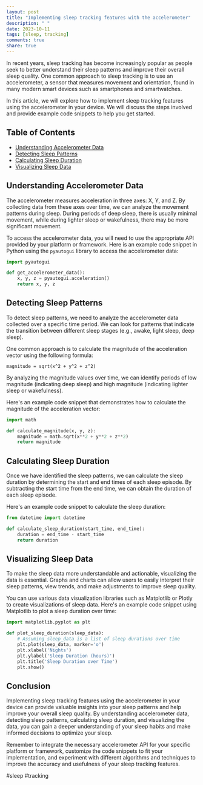 ```yaml
---
layout: post
title: "Implementing sleep tracking features with the accelerometer"
description: " "
date: 2023-10-11
tags: [sleep, tracking]
comments: true
share: true
---
```


In recent years, sleep tracking has become increasingly popular as people seek to better understand their sleep patterns and improve their overall sleep quality. One common approach to sleep tracking is to use an accelerometer, a sensor that measures movement and orientation, found in many modern smart devices such as smartphones and smartwatches.

In this article, we will explore how to implement sleep tracking features using the accelerometer in your device. We will discuss the steps involved and provide example code snippets to help you get started.

## Table of Contents
- [Understanding Accelerometer Data](#understanding-accelerometer-data)
- [Detecting Sleep Patterns](#detecting-sleep-patterns)
- [Calculating Sleep Duration](#calculating-sleep-duration)
- [Visualizing Sleep Data](#visualizing-sleep-data)

## Understanding Accelerometer Data

The accelerometer measures acceleration in three axes: X, Y, and Z. By collecting data from these axes over time, we can analyze the movement patterns during sleep. During periods of deep sleep, there is usually minimal movement, while during lighter sleep or wakefulness, there may be more significant movement.

To access the accelerometer data, you will need to use the appropriate API provided by your platform or framework. Here is an example code snippet in Python using the `pyautogui` library to access the accelerometer data:

```python
import pyautogui

def get_accelerometer_data():
    x, y, z = pyautogui.acceleration()
    return x, y, z
```

## Detecting Sleep Patterns

To detect sleep patterns, we need to analyze the accelerometer data collected over a specific time period. We can look for patterns that indicate the transition between different sleep stages (e.g., awake, light sleep, deep sleep).

One common approach is to calculate the magnitude of the acceleration vector using the following formula:

```
magnitude = sqrt(x^2 + y^2 + z^2)
```

By analyzing the magnitude values over time, we can identify periods of low magnitude (indicating deep sleep) and high magnitude (indicating lighter sleep or wakefulness).

Here's an example code snippet that demonstrates how to calculate the magnitude of the acceleration vector:

```python
import math

def calculate_magnitude(x, y, z):
    magnitude = math.sqrt(x**2 + y**2 + z**2)
    return magnitude
```

## Calculating Sleep Duration

Once we have identified the sleep patterns, we can calculate the sleep duration by determining the start and end times of each sleep episode. By subtracting the start time from the end time, we can obtain the duration of each sleep episode.

Here's an example code snippet to calculate the sleep duration:

```python
from datetime import datetime

def calculate_sleep_duration(start_time, end_time):
    duration = end_time - start_time
    return duration
```

## Visualizing Sleep Data

To make the sleep data more understandable and actionable, visualizing the data is essential. Graphs and charts can allow users to easily interpret their sleep patterns, view trends, and make adjustments to improve sleep quality.

You can use various data visualization libraries such as Matplotlib or Plotly to create visualizations of sleep data. Here's an example code snippet using Matplotlib to plot a sleep duration over time:

```python
import matplotlib.pyplot as plt

def plot_sleep_duration(sleep_data):
    # Assuming sleep_data is a list of sleep durations over time
    plt.plot(sleep_data, marker='o')
    plt.xlabel('Nights')
    plt.ylabel('Sleep Duration (hours)')
    plt.title('Sleep Duration over Time')
    plt.show()
```

## Conclusion

Implementing sleep tracking features using the accelerometer in your device can provide valuable insights into your sleep patterns and help improve your overall sleep quality. By understanding accelerometer data, detecting sleep patterns, calculating sleep duration, and visualizing the data, you can gain a deeper understanding of your sleep habits and make informed decisions to optimize your sleep.

Remember to integrate the necessary accelerometer API for your specific platform or framework, customize the code snippets to fit your implementation, and experiment with different algorithms and techniques to improve the accuracy and usefulness of your sleep tracking features.

#sleep #tracking